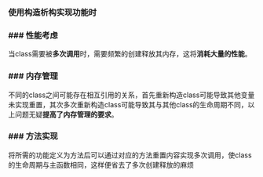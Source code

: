 ### 使用构造析构实现功能时
### ### 性能考虑
当class需要被**多次调用**时，需要频繁的创建释放其内存，这将**消耗大量的性能**。

### ### 内存管理
不同的class之间可能存在相互引用的关系，首先重新构造class可能导致其他变量未实现重置，其次多次重新构造class可能导致其与其他class的生命周期不同，以上问题无疑**提高了内存管理的要求**。

### ### 方法实现
将所需的功能定义为方法后可以通过对应的方法重置内容实现多次调用，使class的生命周期与主函数相同，这样便省去了多次创建释放的麻烦

